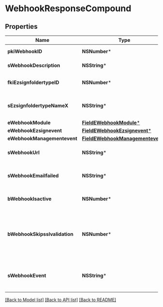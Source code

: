 # WebhookResponseCompound

## Properties
Name | Type | Description | Notes
------------ | ------------- | ------------- | -------------
**pkiWebhookID** | **NSNumber*** | The unique ID of the Webhook | 
**sWebhookDescription** | **NSString*** | The description of the Webhook | 
**fkiEzsignfoldertypeID** | **NSNumber*** | The unique ID of the Ezsignfoldertype. | [optional] 
**sEzsignfoldertypeNameX** | **NSString*** | The name of the Ezsignfoldertype in the language of the requester | [optional] 
**eWebhookModule** | [**FieldEWebhookModule***](FieldEWebhookModule.md) |  | 
**eWebhookEzsignevent** | [**FieldEWebhookEzsignevent***](FieldEWebhookEzsignevent.md) |  | [optional] 
**eWebhookManagementevent** | [**FieldEWebhookManagementevent***](FieldEWebhookManagementevent.md) |  | [optional] 
**sWebhookUrl** | **NSString*** | The URL of the Webhook callback | 
**sWebhookEmailfailed** | **NSString*** | The email that will receive the Webhook in case all attempts fail | 
**bWebhookIsactive** | **NSNumber*** | Whether the Webhook is active or not | 
**bWebhookSkipsslvalidation** | **NSNumber*** | Wheter the server&#39;s SSL certificate should be validated or not. Not recommended to skip for production use | 
**sWebhookEvent** | **NSString*** | The concatenated string to describe the Webhook event | [optional] 

[[Back to Model list]](../README.md#documentation-for-models) [[Back to API list]](../README.md#documentation-for-api-endpoints) [[Back to README]](../README.md)


